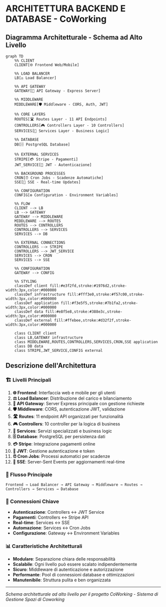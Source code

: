 # ARCHITETTURA BACKEND E DATABASE - CoWorking

## Diagramma Architetturale - Schema ad Alto Livello

```mermaid
graph TD
    %% CLIENT
    CLIENT[🌐 Frontend Web/Mobile]
    
    %% LOAD BALANCER
    LB[⚖️ Load Balancer]
    
    %% API GATEWAY
    GATEWAY[🚪 API Gateway - Express Server]
    
    %% MIDDLEWARE
    MIDDLEWARE[🛡️ Middleware - CORS, Auth, JWT]
    
    %% CORE LAYERS
    ROUTES[🛣️ Routes Layer - 11 API Endpoints]
    CONTROLLERS[🎮 Controllers Layer - 10 Controllers]
    SERVICES[🔧 Services Layer - Business Logic]
    
    %% DATABASE
    DB[🗄️ PostgreSQL Database]
    
    %% EXTERNAL SERVICES
    STRIPE[💳 Stripe - Pagamenti]
    JWT_SERVICE[🔑 JWT - Autenticazione]
    
    %% BACKGROUND PROCESSES
    CRON[⏰ Cron Jobs - Scadenze Automatiche]
    SSE[📡 SSE - Real-time Updates]
    
    %% CONFIGURATION
    CONFIG[⚙️ Configuration - Environment Variables]
    
    %% FLOW
    CLIENT --> LB
    LB --> GATEWAY
    GATEWAY --> MIDDLEWARE
    MIDDLEWARE --> ROUTES
    ROUTES --> CONTROLLERS
    CONTROLLERS --> SERVICES
    SERVICES --> DB
    
    %% EXTERNAL CONNECTIONS
    CONTROLLERS --> STRIPE
    CONTROLLERS --> JWT_SERVICE
    SERVICES --> CRON
    SERVICES --> SSE
    
    %% CONFIGURATION
    GATEWAY --> CONFIG
    
    %% STYLING
    classDef client fill:#e3f2fd,stroke:#1976d2,stroke-width:3px,color:#000000
    classDef infrastructure fill:#fff3e0,stroke:#f57c00,stroke-width:3px,color:#000000
    classDef application fill:#f3e5f5,stroke:#7b1fa2,stroke-width:3px,color:#000000
    classDef data fill:#e8f5e8,stroke:#388e3c,stroke-width:3px,color:#000000
    classDef external fill:#ffebee,stroke:#d32f2f,stroke-width:3px,color:#000000
    
    class CLIENT client
    class LB,GATEWAY infrastructure
    class MIDDLEWARE,ROUTES,CONTROLLERS,SERVICES,CRON,SSE application
    class DB data
    class STRIPE,JWT_SERVICE,CONFIG external
```

## Descrizione dell'Architettura

### **🏗️ Livelli Principali**

1. **🌐 Frontend**: Interfaccia web e mobile per gli utenti
2. **⚖️ Load Balancer**: Distribuzione del carico e bilanciamento
3. **🚪 API Gateway**: Server Express principale con gestione richieste
4. **🛡️ Middleware**: CORS, autenticazione JWT, validazione
5. **🛣️ Routes**: 11 endpoint API organizzati per funzionalità
6. **🎮 Controllers**: 10 controller per la logica di business
7. **🔧 Services**: Servizi specializzati e business logic
8. **🗄️ Database**: PostgreSQL per persistenza dati
9. **💳 Stripe**: Integrazione pagamenti online
10. **🔑 JWT**: Gestione autenticazione e token
11. **⏰ Cron Jobs**: Processi automatici per scadenze
12. **📡 SSE**: Server-Sent Events per aggiornamenti real-time

### **🔄 Flusso Principale**

```
Frontend → Load Balancer → API Gateway → Middleware → Routes → Controllers → Services → Database
```

### **🔗 Connessioni Chiave**

- **Autenticazione**: Controllers ↔ JWT Service
- **Pagamenti**: Controllers ↔ Stripe API
- **Real-time**: Services ↔ SSE
- **Automazione**: Services ↔ Cron Jobs
- **Configurazione**: Gateway ↔ Environment Variables

### **📊 Caratteristiche Architetturali**

- **Modulare**: Separazione chiara delle responsabilità
- **Scalabile**: Ogni livello può essere scalato indipendentemente
- **Sicuro**: Middleware di autenticazione e autorizzazione
- **Performante**: Pool di connessioni database e ottimizzazioni
- **Manutenibile**: Struttura pulita e ben organizzata

---

*Schema architetturale ad alto livello per il progetto CoWorking - Sistema di Gestione Spazi di Coworking*
